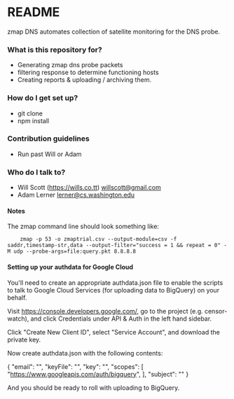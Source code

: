 # README #

zmap DNS automates collection of satellite monitoring for the DNS probe.

### What is this repository for? ###

* Generating zmap dns probe packets
* filtering response to determine functioning hosts
* Creating reports & uploading / archiving them.

### How do I get set up? ###

* git clone
* npm install

### Contribution guidelines ###

* Run past Will or Adam

### Who do I talk to? ###

* Will Scott (https://wills.co.tt) <willscott@gmail.com>
* Adam Lerner <lerner@cs.washington.edu>


#### Notes ####

The zmap command line should look something like:

```
    zmap -p 53 -o zmaptrial.csv --output-module=csv -f saddr,timestamp-str,data --output-filter="success = 1 && repeat = 0" -M udp --probe-args=file:query.pkt 8.8.8.8
```

#### Setting up your authdata for Google Cloud ####

You'll need to create an appropriate authdata.json file to enable the scripts
to talk to Google Cloud Services (for uploading data to BigQuery) on your behalf.

Visit https://console.developers.google.com/, go to the project (e.g. censor-watch),
and click Credentials under API & Auth in the left hand sidebar.

Click "Create New Client ID", select "Service Account", and download the private key.

Now create authdata.json with the following contents:

  {
    "email": "<Client ID from Service Account>",
    "keyFile": "<Filename of downloaded private key>",
    "key": "<Key fingerprint>",
    "scopes": [
      "https://www.googleapis.com/auth/bigquery",
    ],
    "subject":  ""
  }

And you should be ready to roll with uploading to BigQuery.
